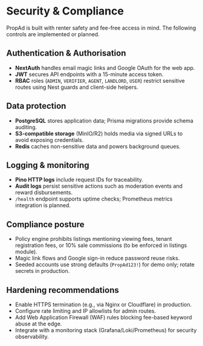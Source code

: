 # Security & Compliance

PropAd is built with renter safety and fee-free access in mind. The following controls are implemented or planned.

## Authentication & Authorisation

- **NextAuth** handles email magic links and Google OAuth for the web app.
- **JWT** secures API endpoints with a 15-minute access token.
- **RBAC** roles (`ADMIN`, `VERIFIER`, `AGENT`, `LANDLORD`, `USER`) restrict sensitive routes using Nest guards and client-side helpers.

## Data protection

- **PostgreSQL** stores application data; Prisma migrations provide schema auditing.
- **S3-compatible storage** (MinIO/R2) holds media via signed URLs to avoid exposing credentials.
- **Redis** caches non-sensitive data and powers background queues.

## Logging & monitoring

- **Pino HTTP logs** include request IDs for traceability.
- **Audit logs** persist sensitive actions such as moderation events and reward disbursements.
- `/health` endpoint supports uptime checks; Prometheus metrics integration is planned.

## Compliance posture

- Policy engine prohibits listings mentioning viewing fees, tenant registration fees, or 10% sale commissions (to be enforced in listings module).
- Magic link flows and Google sign-in reduce password reuse risks.
- Seeded accounts use strong defaults (`PropAd123!`) for demo only; rotate secrets in production.

## Hardening recommendations

- Enable HTTPS termination (e.g., via Nginx or Cloudflare) in production.
- Configure rate limiting and IP allowlists for admin routes.
- Add Web Application Firewall (WAF) rules blocking fee-based keyword abuse at the edge.
- Integrate with a monitoring stack (Grafana/Loki/Prometheus) for security observability.

